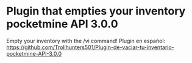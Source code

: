# Plugin that empties your inventory pocketmine API 3.0.0
Empty your inventory with the /vi command!
Plugin en español: https://github.com/Trollhunters501/Plugin-de-vaciar-tu-inventario-pocketmine-API-3.0.0
